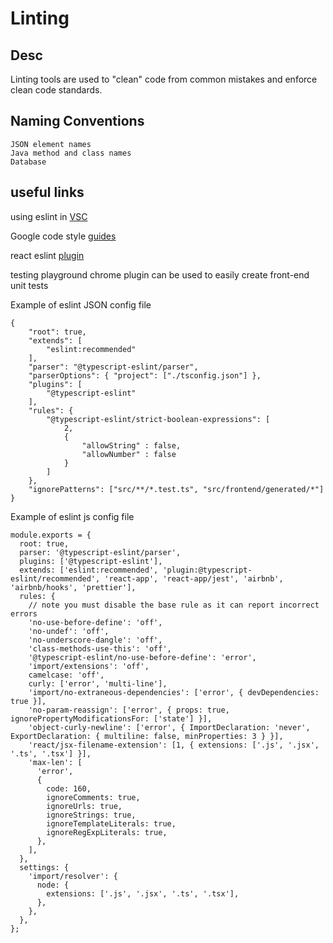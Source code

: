 # Linting

## Desc

Linting tools are used to "clean" code from common mistakes and enforce clean code standards. 

## Naming Conventions
    JSON element names
    Java method and class names
    Database 

## useful links

using eslint in [VSC](https://www.digitalocean.com/community/tutorials/linting-and-formatting-with-eslint-in-vs-code)


Google code style [guides](https://google.github.io/styleguide/)


react eslint [plugin](https://www.npmjs.com/package/eslint-plugin-react)



testing playground chrome plugin can be used to easily create front-end unit tests


Example of eslint JSON config file
```
{
    "root": true,
    "extends": [
        "eslint:recommended"
    ],
    "parser": "@typescript-eslint/parser",
    "parserOptions": { "project": ["./tsconfig.json"] },
    "plugins": [
        "@typescript-eslint"
    ],
    "rules": {
        "@typescript-eslint/strict-boolean-expressions": [
            2,
            {
                "allowString" : false,
                "allowNumber" : false
            }
        ]
    },
    "ignorePatterns": ["src/**/*.test.ts", "src/frontend/generated/*"]
}
```


Example of eslint js config file

```
module.exports = {
  root: true,
  parser: '@typescript-eslint/parser',
  plugins: ['@typescript-eslint'],
  extends: ['eslint:recommended', 'plugin:@typescript-eslint/recommended', 'react-app', 'react-app/jest', 'airbnb', 'airbnb/hooks', 'prettier'],
  rules: {
    // note you must disable the base rule as it can report incorrect errors
    'no-use-before-define': 'off',
    'no-undef': 'off',
    'no-underscore-dangle': 'off',
    'class-methods-use-this': 'off',
    '@typescript-eslint/no-use-before-define': 'error',
    'import/extensions': 'off',
    camelcase: 'off',
    curly: ['error', 'multi-line'],
    'import/no-extraneous-dependencies': ['error', { devDependencies: true }],
    'no-param-reassign': ['error', { props: true, ignorePropertyModificationsFor: ['state'] }],
    'object-curly-newline': ['error', { ImportDeclaration: 'never', ExportDeclaration: { multiline: false, minProperties: 3 } }],
    'react/jsx-filename-extension': [1, { extensions: ['.js', '.jsx', '.ts', '.tsx'] }],
    'max-len': [
      'error',
      {
        code: 160,
        ignoreComments: true,
        ignoreUrls: true,
        ignoreStrings: true,
        ignoreTemplateLiterals: true,
        ignoreRegExpLiterals: true,
      },
    ],
  },
  settings: {
    'import/resolver': {
      node: {
        extensions: ['.js', '.jsx', '.ts', '.tsx'],
      },
    },
  },
};
```